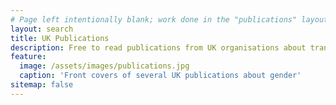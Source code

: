 ```yaml
---
# Page left intentionally blank; work done in the "publications" layout
layout: search
title: UK Publications
description: Free to read publications from UK organisations about trans, non-binary, gender variant, and intersex issues
feature:
  image: /assets/images/publications.jpg
  caption: 'Front covers of several UK publications about gender'
sitemap: false
---
```


